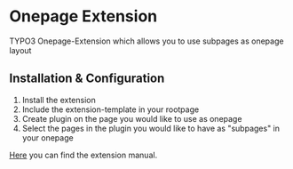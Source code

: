 # Onepage Extension
TYPO3 Onepage-Extension which allows you to use subpages as onepage layout

## Installation & Configuration
1. Install the extension
2. Include the extension-template in your rootpage
3. Create plugin on the page you would like to use as onepage
4. Select the pages in the plugin you would like to have as "subpages" in your onepage

[Here](https://git.bergwerk.ag/typo3-extensions/bwrk_onepage/wikis/home) you can find the extension manual.

